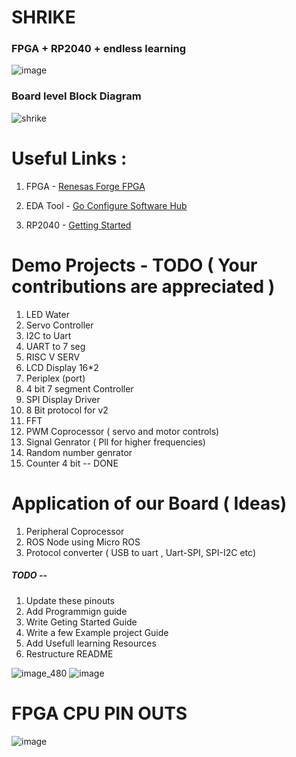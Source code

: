 # SHRIKE
### FPGA + RP2040 + endless learning 
![image](https://github.com/user-attachments/assets/6f404ca8-1808-4871-b96a-2030eb391555)

### Board level Block Diagram
 
![shrike](https://github.com/user-attachments/assets/6f585615-6b91-49ec-aa3d-26e50eec5a31)

# Useful Links : 
1. FPGA - [Renesas Forge FPGA ](https://www.renesas.com/en/products/programmable-mixed-signal-asic-ip-products/forgefpga-low-density-fpgas/slg47910-1k-lut-forgefpga)

2. EDA Tool - [Go Configure Software Hub](https://www.renesas.com/en/software-tool/go-configure-software-hub)

3. RP2040 - [Getting Started ](https://projects.raspberrypi.org/en/projects/getting-started-with-the-pico)
   
# Demo Projects - TODO ( Your contributions are appreciated )  

1. LED Water                         
2. Servo Controller  
3. I2C to Uart 
4. UART to 7 seg  
5. RISC V SERV 
7. LCD Display 16*2 
8. Periplex (port) 
9. 4 bit 7 segment Controller 
10. SPI Display Driver 
11. 8 Bit protocol for v2 
12. FFT 
13. PWM Coprocessor ( servo and motor controls)
14. Signal Genrator  ( Pll for higher frequencies)
15. Random number genrator 
16. Counter 4 bit                                       -- DONE

# Application of our Board ( Ideas) 
 1. Peripheral Coprocessor 
 2. ROS Node using Micro ROS
 3. Protocol converter ( USB to uart ,  Uart-SPI, SPI-I2C etc)

##### TODO --
1. Update these pinouts
2. Add Programmign guide
3. Write Geting Started Guide
4. Write a few Example project Guide
5. Add Usefull learning Resources
6. Restructure README

![image_480](https://github.com/user-attachments/assets/b9ff4a67-2bfd-40b9-93d6-0fe1c51b91b2)
![image](https://github.com/user-attachments/assets/3359da79-6886-48a4-9754-b5aa416cc504)

# FPGA CPU PIN OUTS 
![image](https://github.com/user-attachments/assets/ed1769d6-760d-4312-85f5-bb914ad75cec)

